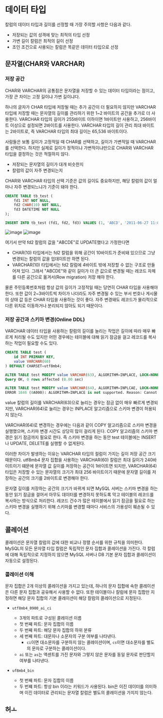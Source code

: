 # 데이터 타입

칼럼의 데이터 타입과 길이를 선정할 때 가장 주의할 사항은 다음과 같다.

- 저장되는 값의 성격에 맞는 최적의 타입 선정
- 가변 길이 칼럼은 최적의 길이 선정
- 조인 조건으로 사용되는 칼럼은 똑같은 데이터 타입으로 선정


## 문자열(CHAR와 VARCHAR)

### 저장 공간

CHAR와 VARCHAR의 공통점은 문자열을 저장할 수 있는 데이터 타입이라는 점이고, 가장 큰 차이는 고정 길이냐 가변 길이냐다.
  
하나의 글자가 CHAR 타입에 저장될 때는 추가 공간이 더 필요하지 않지만 VARCHAR 타입에 저장할 때는 문자열의 길이를 관리하기 위한
1~2 바이트의 공간을 추가로 더 사용한다. VARCHAR 타입의 길이가 255바이트 이하이면 1바이트만 사용하고, 256바이트 이상으로 설정되면
2바이트를 사용한다. VARCHAR 타입의 길이 관리 최대 바이트는 2바이트로, 즉 VARCHAR 타입의 최대 길이는 65,536 바이트이다.
  
사람들은 보통 길이가 고정적일 때 CHAR를 선택하고, 길이가 가변적일 때 VARCHAR를 선택한다. 하지만 실제로 길이가 정적이냐
가변적이냐만으로 CHAR와 VARCHAR 타입을 결정하는 것은 적절하지 않다.

- 저장되는 문자열의 길이가 대개 비슷한지
- 칼럼의 값이 자주 변경되는지

CHAR와 VARCHAR 타입의 선택 기준은 값의 길이도 중요하지만, 해당 칼럼의 값이 얼마나 자주 변경되느냐가 기준이 돼야 한다.

```sql
CREATE TABLE tb_test (
    fd1 INT NOT NULL,
    fd2 CHAR(10) NOT NULL,
    fd3 DATETIME NOT NULL
);

INSERT INTO tb_test (fd1, fd2, fd3) VALUES (1, 'ABCD', '2011-06-27 11:02:11');
```

![image](https://github.com/user-attachments/assets/9d15f078-2ebd-4a36-bc70-22367d874fa4)
![image](https://github.com/user-attachments/assets/2608f439-0b60-41a5-bbb9-5f20ba2e4780)

여기서 만약 fd2 칼럼의 값을 "ABCDE"로 UPDATE했다고 가정한다면

- CHAR(10) 타입에서는 fd2 칼럼을 위해 공간이 10바이트가 준비돼 있으므로 그냥 변경되는 칼럼의 값을 업데이트만 하면 된다.
- VARCHAR(10) 타입에서는 fd2 칼럼에 4바이트 밖에 저장할 수 없는 구조로 만들어져 있다. 그래서 "ABCDE"와 같이 길이가 더 큰 값으로 변경될 때는 레코드 자체를 다른 공간으로 옮겨서(Row migration) 저장 해야 한다.

물론 주민등록번호처럼 항상 값의 길이가 고정적일 때는 당연히 CHAR 타입을 사용해야 한다. 또한 값이 2~3바이트씩 차이가 나더라도 자주 변경될 수 있는
부서 번호나 게시물의 상태 값 등은 CHAR 타입을 사용하는 것이 좋다. 자주 변경돼도 레코드가 물리적으로 다른 위치로 이동하거나 분리되지 않아도 되기 때문이다.

### 저장 공간과 스키마 변경(Online DDL)

VARCHAR 데이터 타입을 사용하는 칼럼의 길이를 늘리는 작업은 길이에 따라 매우 빠르게 처리될 수도 있지만 어떤 경우에는 테이블에 대해 읽기 잠금을 걸고
레코드를 복사하는 작업이 필요할 수도 있다.

```sql
CREATE TABLE test (
    id INT PRIMARY KEY,
    value VARCHAR(60)
) DEFAULT CHARSET=utf8mb4;
```

```sql
ALTER TABLE test MODIFY value VARCHAR(63), ALGORITHM=INPLACE, LOCK=NONE;
Query OK, 0 rows affected (0.00 sec)

ALTER TABLE test MODIFY value VARCHAR(64), ALGORITHM=INPLCAE, LOCK=NONE;
ERROR 1846 (0A000): ALGORITHM=INPLACE is not supported. Reason: Cannot change column type INPLACE. Try ALGORITHM=COPY.
```

value 칼럼의 길이를 VARCHAR(63)으로 늘리는 경우는 잠금 없이 매우 빠르게 변경되지만, VARCHAR(64)로 늘리는 경우는 INPLACE 알고리즘으로
스키마 변경이 허용되지 않는다. 
  
VARCHAR(64)로 변경하는 경우에는 다음과 같이 COPY 알고리즘으로 스키마 변경을 실행했으며, 스키마 변경 시간도 상당히 많이 걸리게 된다. 
COPY 알고리즘의 스키마 변경은 읽기 잠금까지 필요로 한다. 즉 스키마 변경을 하는 동안 test 테이블에는 INSERT나 UPDATE, DELETE를 실행할 수 없게된다.
  
이러한 차이가 발생하는 이유는 VARCHAR 타입의 컬럼이 가지는 길이 저장 공간 크기 때문이다. utf8mb4 문자 집합을 사용하는 VARCHAR(60) 칼럼은
최대 길이가 240바이트이기 떄문에 문자열 값 길이를 저장하는 공간이 1바이트면 되지만, VARCHAR(64) 타입은 저장할 수 있는 
문자열의 크기가 최대 256 바이트이기 때문에 문자열 길이를 저장하는 공간의 크기를 2바이트로 변경해야 한다.
  
문자열 길이를 저장하는 공간의 크기가 바뀌게 되면 MySQL 서버는 스키마 변경을 하는 동안 읽기 잠금을 걸어서 아무도 데이터를 변경하지 못하도록
막고 테이블의 레코드를 복사하는 방식으로 처리한다. 레코드 건수가 많은 테이블에서 읽기 잠금을 필요로 하는 스키마 변경을 실행하기 위해 스키마를 변경할 때마다 
서비스의 가용성이 훼손될 수 있다.

## 콜레이션

콜레이션은 문자열 칼럼의 값에 대한 비교나 정렬 순서를 위한 규칙을 의미한다. MySQL의 모든 문자열 타입 칼럼은 독립적인 문자 집합과 콜레이션을 가진다.
각 칼럼에 대해 독립적으로 지정하지 않으면 MySQL 서버나 DB 기본 문자 집합과 콜레이션이 자동으로 설정된다.

### 콜레이션 이해

문자 집합은 2개 이상의 콜레이션을 가지고 있는데, 하나의 문자 집합에 속한 콜레이션은 다른 문자 집합과 공유해서 사용할 수 없다.
또한 테이블이나 칼럼에 문자 집합만 지정하면 해당 문자 집합의 기본 콜레이션이 해당 칼럼의 콜레이션으로 지정된다.

- `utf8mb4_0900_ai_ci`
  - 3개의 파트로 구성된 콜레이션 이름
  - 첫 번째 파트: 문자 집합의 이름
  - 두 번째 파트: 해당 문자 집합의 하위 분류
  - 세 번째 파트: 대문자나 소문자의 구분 여부를 나타낸다.
    - `ci`이면 대소문자를 구분하지 않는 콜레이션이며, `cs`이면 대소문자를 별도의 문자로 구분하는 콜레이션이다.
  - `ai` 또는 `as`는 액센트를 가진 문자와 그렇지 않은 문자를 동일 문자로 판단할지 여부를 나타낸다.
  
- `uf8mb4_bin`
  - 첫 번째 파트: 문자 집합의 이름
  - 두 번쨰 파트: 항상 bin 이라는 키워드가 사용된다. bin은 이진 데이터를 의미하며 이진 데이터로 관리되는 문자열 칼럼은 별도의 콜레이션을 가지지 않는다.

허ㅗ 
- 
